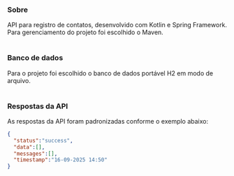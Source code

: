 ### Sobre
API para registro de contatos, desenvolvido com Kotlin e Spring Framework. Para gerenciamento do projeto foi escolhido o Maven.
<br>
<br>

### Banco de dados
Para o projeto foi escolhido o banco de dados portável H2 em modo de arquivo.
<br>
<br>

### Respostas da API
As respostas da API foram padronizadas conforme o exemplo abaixo:

```json
{
  "status":"success",
  "data":[],
  "messages":[],
  "timestamp":"16-09-2025 14:50"
}
```

